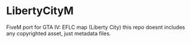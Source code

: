 # LibertyCityM
FiveM port for GTA IV: EFLC map (Liberty City)
this repo doesnt includes any copyrighted asset, just metadata files.
